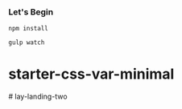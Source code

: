### Let's Begin

```
npm install

gulp watch

```
# starter-css-var-minimal
#   l a y - l a n d i n g - t w o  
 
